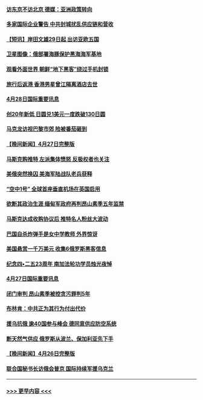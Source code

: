 #### [访东京不访北京  德媒：亚洲政策转向](../pages/prog202/a103412515.md?t=04290100) 
#### [多家国际企业警告 中共封城扰乱供应链和营收](../pages/prog202/a103412512.md?t=04290100) 
#### [【短讯】岸田文雄29日起 出访亚欧五国](../pages/prog202/a103412574.md?t=04290100) 
#### [卫星图像：俄部署海豚保护黑海海军基地](../pages/prog202/a103412424.md?t=04290100) 
#### [观看外面世界 朝鲜“地下黑客”绕过手机封锁](../pages/prog202/a103412416.md?t=04290100) 
#### [旅行后返港 香港男星曾江隔离酒店去世](../pages/prog202/a103412404.md?t=04290100) 
#### [4月28日国际重要讯息](../pages/prog202/a103412316.md?t=04290100) 
#### [创20年新低 日圆兑1美元一度跌破130日圆](../pages/prog202/a103412263.md?t=04290100) 
#### [马克龙访视巴黎市郊 险被番茄砸到](../pages/prog202/a103412180.md?t=04290100) 
#### [【晚间新闻】4月27日完整版](../pages/prog202/a103412077.md?t=04290100) 
#### [马斯克购推特 左派集体愤怒 反极权者也关注](../pages/prog202/a103412005.md?t=04290100) 
#### [美俄突然换囚 美海军陆战队老兵获释](../pages/prog202/a103411892.md?t=04290100) 
#### [“空中1号” 全球首座垂直机场在英国启用](../pages/prog202/a103411894.md?t=04290100) 
#### [欲断其政治生涯 缅甸军政府再判昂山素季五年监禁](../pages/prog202/a103411688.md?t=04290100) 
#### [马斯克达成收购协议后 推特名人粉丝大波动](../pages/prog202/a103411402.md?t=04290100) 
#### [巴国自杀炸弹手是女中学教师 外界惊讶](../pages/prog202/a103411396.md?t=04290100) 
#### [美国悬赏一千万美元 收集6俄罗斯黑客信息](../pages/prog202/a103411388.md?t=04290100) 
#### [纪念四•二五23周年 南加法轮功学员烛光夜悼](../pages/prog202/a103410700.md?t=04290100) 
#### [4月27日国际重要讯息](../pages/prog202/a103411307.md?t=04290100) 
#### [闭门审判 昂山素季被控贪污罪判5年](../pages/prog202/a103411297.md?t=04290100) 
#### [布林肯：中共正为其行为付出代价](../pages/prog202/a103411296.md?t=04290100) 
#### [援乌抗俄 逾40国参与峰会 德同意供应防空系统](../pages/prog202/a103411205.md?t=04290100) 
#### [断天然气供应 俄罗斯从波兰、保加利亚先下手](../pages/prog202/a103411133.md?t=04290100) 
#### [【晚间新闻】4月26日完整版](../pages/prog202/a103411091.md?t=04290100) 
#### [联合国秘书长访俄会普京 国际持续军援乌克兰](../pages/prog202/a103411156.md?t=04290100) 

----
#### [ >>> 更早内容 <<< ](../indexes/prog202-earlier.md)
